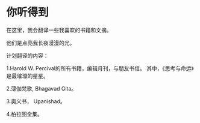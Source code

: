 # 你听得到

在这里，我会翻译一些我喜欢的书籍和文摘。

他们是点亮我长夜漫漫的光。

计划翻译的内容：

1.Harold W. Percival的所有书籍，编辑月刊，与朋友书信。
其中，《思考与命运》是最璀璨的星星。

2.薄伽梵歌, Bhagavad Gita。

3.奥义书， Upanishad。

4.柏拉图全集。


